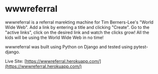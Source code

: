 wwwreferral
=============

wwwreferral is a referral marekting machine for Tim Berners-Lee's "World Wide Web". Add a link by entering a title
and clicking "Create". Go to the "active links", click on the desired link and watch the clicks grow! All the kids will
be using the World Wide Web in no time! 

wwwreferral was built using Python on Django and tested using pytest-django.

Live Site: [https://wwwreferral.herokuapp.com/](https://wwwreferral.herokuapp.com/)
